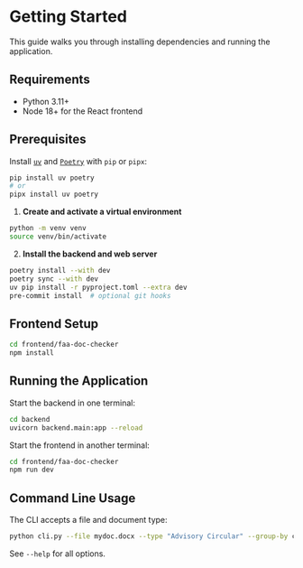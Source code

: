 # Getting Started

This guide walks you through installing dependencies and running the application.

## Requirements
- Python 3.11+
- Node 18+ for the React frontend

## Prerequisites

Install [`uv`](https://github.com/astral-sh/uv) and [`Poetry`](https://python-poetry.org/) with `pip` or `pipx`:

```bash
pip install uv poetry
# or
pipx install uv poetry
```

1. **Create and activate a virtual environment**

  ```bash
  python -m venv venv
  source venv/bin/activate
  ```

2. **Install the backend and web server**

  ```bash
  poetry install --with dev
  poetry sync --with dev
  uv pip install -r pyproject.toml --extra dev
  pre-commit install  # optional git hooks
  ```


## Frontend Setup
```bash
cd frontend/faa-doc-checker
npm install
```

## Running the Application
Start the backend in one terminal:
```bash
cd backend
uvicorn backend.main:app --reload
```
Start the frontend in another terminal:
```bash
cd frontend/faa-doc-checker
npm run dev
```

## Command Line Usage
The CLI accepts a file and document type:
```bash
python cli.py --file mydoc.docx --type "Advisory Circular" --group-by category
```
See `--help` for all options.
